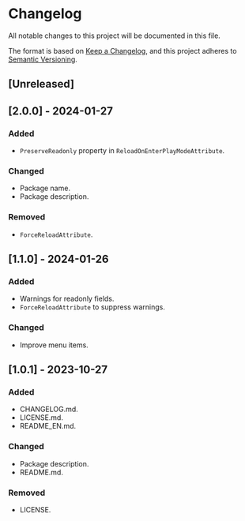# Changelog

All notable changes to this project will be documented in this file.

The format is based on [Keep a Changelog](https://keepachangelog.com/en/1.0.0/),
and this project adheres to [Semantic Versioning](https://semver.org/spec/v2.0.0.html).

## [Unreleased]

## [2.0.0] - 2024-01-27

### Added

- `PreserveReadonly` property in `ReloadOnEnterPlayModeAttribute`.

### Changed

- Package name.
- Package description.

### Removed

- `ForceReloadAttribute`.

## [1.1.0] - 2024-01-26

### Added

- Warnings for readonly fields.
- `ForceReloadAttribute` to suppress warnings.

### Changed

- Improve menu items.

## [1.0.1] - 2023-10-27

### Added

- CHANGELOG.md.
- LICENSE.md.
- README_EN.md.

### Changed

- Package description.
- README.md.

### Removed

- LICENSE.
